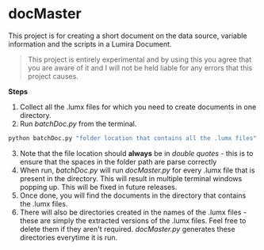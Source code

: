 # docMaster
This project is for creating a short document on the data source, variable information and the scripts in a Lumira Document. 

>This project is entirely experimental and by using this you agree that you are aware of it and I will not be held liable for any errors that this project causes.

**Steps**
1. Collect all the .lumx files for which you need to create documents in one directory.
2. Run _batchDoc.py_ from the terminal.
```python
python batchDoc.py "folder location that contains all the .lumx files"
```
3. Note that the file location should __always__ be in _double quotes_ - this is to ensure that the spaces in the folder path are parse correctly
4. When run, _batchDoc.py_ will run _docMaster.py_ for every .lumx file that is present in the directory. This will result in multiple terminal windows popping up. This will be fixed in future releases.
5. Once done, you will find the documents in the directory that contains the .lumx files.
6. There will also be directories created in the names of the .lumx files - these are simply the extracted versions of the .lumx files. Feel free to delete them if they aren't required. _docMaster.py_ generates these directories everytime it is run.

